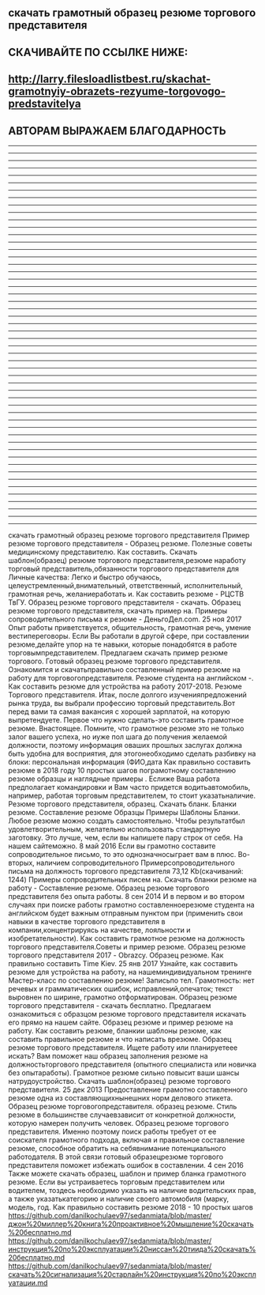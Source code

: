скачать грамотный образец резюме торгового представителя
--------------------------------------------------
СКАЧИВАЙТЕ ПО ССЫЛКЕ НИЖЕ:
--------------------------------------------------
http://larry.filesloadlistbest.ru/skachat-gramotnyiy-obrazets-rezyume-torgovogo-predstavitelya
--------------------------------------------------
АВТОРАМ ВЫРАЖАЕМ БЛАГОДАРНОСТЬ
--------------------------------------------------
--------------------------------------------------
--------------------------------------------------
--------------------------------------------------
--------------------------------------------------
--------------------------------------------------
--------------------------------------------------
--------------------------------------------------
--------------------------------------------------
--------------------------------------------------
--------------------------------------------------
--------------------------------------------------
--------------------------------------------------
--------------------------------------------------
--------------------------------------------------
--------------------------------------------------
--------------------------------------------------
--------------------------------------------------
--------------------------------------------------
--------------------------------------------------
--------------------------------------------------
--------------------------------------------------
--------------------------------------------------
--------------------------------------------------
--------------------------------------------------
--------------------------------------------------
--------------------------------------------------
--------------------------------------------------
--------------------------------------------------
--------------------------------------------------
--------------------------------------------------
--------------------------------------------------
--------------------------------------------------
--------------------------------------------------
--------------------------------------------------
--------------------------------------------------
--------------------------------------------------
--------------------------------------------------
--------------------------------------------------
--------------------------------------------------
--------------------------------------------------
--------------------------------------------------
--------------------------------------------------
--------------------------------------------------
--------------------------------------------------
--------------------------------------------------
--------------------------------------------------
--------------------------------------------------
--------------------------------------------------
--------------------------------------------------
--------------------------------------------------
--------------------------------------------------
--------------------------------------------------
скачать грамотный образец резюме торгового представителя Пример резюме торгового представителя - Образец резюме. Полезные советы медицинскому представителю. Как составить. Скачать шаблон(образец) резюме торгового представителя,резюме наработу торговый представитель,обязанности торгового представителя для Личные качества: Легко и быстро обучаюсь, целеустремленный,внимательный, ответственный, исполнительный, грамотная речь, желаниеработать и. Как составить резюме - РЦСТВ ТвГУ. Образец резюме торгового представителя - скачать. Образец резюме торгового представителя, скачать пример на. Примеры сопроводительного письма к резюме - ДеньгоДел.com. 25 ноя 2017  Опыт работы приветствуется, общительность, грамотная речь, умение вестипереговоры. Если Вы работали в другой сфере, при составлении резюме,делайте упор на те навыки, которые понадобятся в работе торговымпредставителем. Предлагаем скачать пример резюме торгового. Готовый образец резюме торгового представителя. Ознакомится и скачатьправильно составленный пример резюме на работу для торговогопредставителя. Резюме студента на английском -. Как составить резюме для устройства на работу 2017-2018. Резюме Торгового представителя. Итак, после долгого изученияпредложений рынка труда, вы выбрали профессию торговый представитель.Вот перед вами та самая вакансия с хорошей зарплатой, на которую выпретендуете. Первое что нужно сделать-это составить грамотное резюме. Внастоящее. Помните, что грамотное резюме  это не только залог вашего успеха, но иуже пол шага до получения желаемой должности, поэтому информация оваших прошлых заслугах должна быть удобна для восприятия, для этогонеобходимо сделать разбивку на блоки: персональная информация (ФИО,дата
Как правильно составить резюме в 2018 году  10 простых шагов пограмотному составлению резюме  образцы и наглядные примеры . Еслиже Ваша работа предполагает командировки и Вам часто придется водитьавтомобиль, например, работая торговым представителем, то стоит указатьналичие. Резюме торгового представителя, образец. Скачать бланк. Бланки резюме. Составление резюме  Образцы  Примеры  Шаблоны Бланки. Любое резюме можно создать самостоятельно. Чтобы результатбыл удовлетворительным, желательно использовать стандартную заготовку. Это лучше, чем, если вы напишете пару строк от себя. На нашем сайтеможно. 8 май 2016  Если вы грамотно составите сопроводительное письмо, то это однозначносыграет вам в плюс. Во-вторых, наличием сопроводительного  Примерсопроводительного письма на должность торгового представителя 73,12 Kb(cкачиваний: 1244) Примеры сопроводительных писем на. Скачать бланки резюме на работу - Составление резюме. Образец резюме торгового представителя без опыта работы. 8 сен 2014  И в первом и во втором случаях при поиске работы грамотно составленноерезюме студента на английском будет важным отправным пунктом при  (применить свои навыки в качестве торгового представителя в компании,концентрируясь на качестве, лояльности и изобретательности). Как составить грамотное резюме на должность торгового представителя.Советы и пример резюме. Образец резюме торгового представителя 2017 - Obrazcy. Образец резюме. Как правильно составить  Time Kiev. 25 янв 2017  Узнайте, как составить резюме для устройства на работу, на нашеминдивидуальном тренинге Мастер-класс по составлению резюме! Записьпо тел.  Грамотность: нет речевых и грамматических ошибок, исправлений,опечаток; текст выровнен по ширине, грамотно отформатирован. Образец резюме торгового представителя - скачать бесплатно. Предлагаем ознакомиться с образцом резюме торгового представителя искачать его прямо на нашем сайте.
Образец резюме и пример резюме на работу. Как составить резюме, бланкии шаблоны резюме, как составить правильное резюме и что написать врезюме. Образец резюме торгового представителя. Ищете работу или планируетеее искать? Вам поможет наш образец заполнения резюме на должностьторгового представителя (опытного специалиста или новичка без опытаработы). Грамотное резюме сильно повысит ваши шансы натрудоустройство. Скачать шаблон(образец) резюме торгового представителя. 25 дек 2013  Предоставление грамотно составленного резюме  одна из составляющихнынешних норм делового этикета.  Образец резюме торговогопредставителя. образец резюме. Стиль резюме в большинстве случаевзависит от конкретной должности, которую намерен получить человек. Образец резюме торгового представителя. Именно поэтому поиск работы требует от ее соискателя грамотного подхода, включая и правильное составление резюме, способное обратить на себявнимание потенциального работодателя. В этой связи готовый образецрезюме торгового представителя поможет избежать ошибок в составлении. 4 сен 2016  Также можете скачать образец, шаблон и пример бланка грамотного резюме.  Если вы устраиваетесь торговым представителем или водителем, тоздесь необходимо указать на наличие водительских прав, а также указатькатегорию и наличие своего автомобиля (марку, модель, год. Как правильно составить резюме 2018 - 10 простых шагов
https://github.com/danilkochulaev97/sedanmiata/blob/master/джон%20миллер%20книга%20проактивное%20мышление%20скачать%20бесплатно.md
https://github.com/danilkochulaev97/sedanmiata/blob/master/инструкция%20по%20эксплуатации%20ниссан%20тиида%20скачать%20бесплатно.md
https://github.com/danilkochulaev97/sedanmiata/blob/master/скачать%20сигнализация%20старлайн%20инструкция%20по%20эксплуатации.md